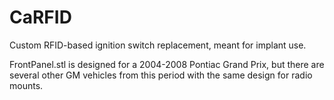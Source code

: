 # CaRFID
Custom RFID-based ignition switch replacement, meant for implant use.

FrontPanel.stl is designed for a 2004-2008 Pontiac Grand Prix, but there are several other GM vehicles from this period with the same design for radio mounts.



